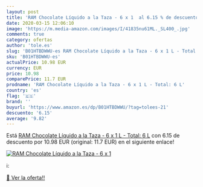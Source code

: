 ```yaml
---
layout: post
title: 'RAM Chocolate Líquido a la Taza - 6 x 1  al 6.15 % de descuento'
date: 2020-03-15 12:06:10
image: 'https://m.media-amazon.com/images/I/41835nu61ML._SL400_.jpg'
comments: true
category: ofertas
author: 'tole.es'
slug: 'B01HTBDWWU-es RAM Chocolate Líquido a la Taza - 6 x 1 L - Total: 6 L'
sku: 'B01HTBDWWU-es'
actualPrice: 10.98 EUR
currency: EUR
price: 10.98
comparePrice: 11.7 EUR
prodname: 'RAM Chocolate Líquido a la Taza - 6 x 1 L - Total: 6 L'
country: 'es'
flag: '🇪🇸'
brand: ''
buyurl: 'https://www.amazon.es/dp/B01HTBDWWU/?tag=tolees-21'
descuento: '6.15'
average: '9.82'
---
```


Está [RAM Chocolate Líquido a la Taza - 6 x 1 L - Total: 6 L](https://www.amazon.es/dp/B01HTBDWWU/?tag=tolees-21) con 6.15 de descuento por 10.98 EUR (original: 11.7 EUR) en el siguiente enlace!

[![RAM Chocolate Líquido a la Taza - 6 x 1 ](https://m.media-amazon.com/images/I/41835nu61ML._SL400_.jpg)](https://www.amazon.es/dp/B01HTBDWWU/?tag=tolees-21)

ℹ️:


[🛒 Ver la oferta!!](https://www.amazon.es/dp/B01HTBDWWU/?tag=tolees-21)
